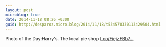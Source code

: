 ```yaml
---
layout: post
microblog: true
date: 2014-11-18 08:26 +0300
guid: http://desparoz.micro.blog/2014/11/18/t534578330113429504.html
---
```

Photo of the Day:Harry's. The local pie shop [t.co/FiejzFBb7...](http://t.co/FiejzFBb7b)
